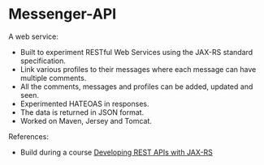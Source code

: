 # Messenger-API
A web service: 
- Built to experiment RESTful Web Services using the JAX-RS standard specification. 
- Link various profiles to their messages where each message can have multiple comments. 
- All the comments, messages and profiles can be added, updated and seen. 
- Experimented HATEOAS in responses.
- The data is returned in JSON format.
- Worked on Maven, Jersey and Tomcat.

References:
- Build during a course [Developing REST APIs with JAX-RS](https://javabrains.io/courses/javaee_jaxrs/)
